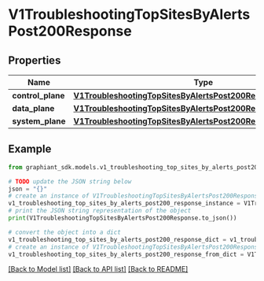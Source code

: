 # V1TroubleshootingTopSitesByAlertsPost200Response


## Properties

Name | Type | Description | Notes
------------ | ------------- | ------------- | -------------
**control_plane** | [**V1TroubleshootingTopSitesByAlertsPost200ResponseControlPlane**](V1TroubleshootingTopSitesByAlertsPost200ResponseControlPlane.md) |  | [optional] 
**data_plane** | [**V1TroubleshootingTopSitesByAlertsPost200ResponseControlPlane**](V1TroubleshootingTopSitesByAlertsPost200ResponseControlPlane.md) |  | [optional] 
**system_plane** | [**V1TroubleshootingTopSitesByAlertsPost200ResponseControlPlane**](V1TroubleshootingTopSitesByAlertsPost200ResponseControlPlane.md) |  | [optional] 

## Example

```python
from graphiant_sdk.models.v1_troubleshooting_top_sites_by_alerts_post200_response import V1TroubleshootingTopSitesByAlertsPost200Response

# TODO update the JSON string below
json = "{}"
# create an instance of V1TroubleshootingTopSitesByAlertsPost200Response from a JSON string
v1_troubleshooting_top_sites_by_alerts_post200_response_instance = V1TroubleshootingTopSitesByAlertsPost200Response.from_json(json)
# print the JSON string representation of the object
print(V1TroubleshootingTopSitesByAlertsPost200Response.to_json())

# convert the object into a dict
v1_troubleshooting_top_sites_by_alerts_post200_response_dict = v1_troubleshooting_top_sites_by_alerts_post200_response_instance.to_dict()
# create an instance of V1TroubleshootingTopSitesByAlertsPost200Response from a dict
v1_troubleshooting_top_sites_by_alerts_post200_response_from_dict = V1TroubleshootingTopSitesByAlertsPost200Response.from_dict(v1_troubleshooting_top_sites_by_alerts_post200_response_dict)
```
[[Back to Model list]](../README.md#documentation-for-models) [[Back to API list]](../README.md#documentation-for-api-endpoints) [[Back to README]](../README.md)



